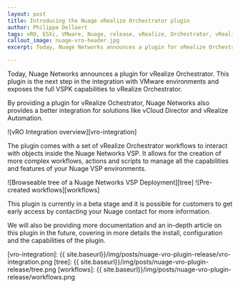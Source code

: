 ```yaml
---
layout: post
title: Introducing the Nuage vRealize Orchestrator plugin
author: Philippe Dellaert
tags: vRO, ESXi, VMware, Nuage, release, vRealize, Orchestrator, vRealize Orchestrator, vCloud, vCloud Director, vRealize Automation
callout_image: nuage-vro-header.jpg
excerpt: Today, Nuage Networks announces a plugin for vRealize Orchestrator. This plugin is the next step in the integration with VMware environmets and exposes the full VSPK capabilities to vRealize Orchestrator.

---
```


Today, Nuage Networks announces a plugin for vRealize Orchestrator. This plugin is the next step in the integration with VMware environments and exposes the full VSPK capabilities to vRealize Orchestrator.

By providing a plugin for vRealize Ochestrator, Nuage Networks also provides a better integration for solutions like vCloud Director and vRealize Automation.

![vRO Integration overview][vro-integration]

The plugin comes with a set of vRealize Orchestrator workflows to interact with objects inside the Nuage Networks VSP. It allows for the creation of more complex workflows, actions and scripts to manage all the capabilities and features of your Nuage VSP environments.

![Browseable tree of a Nuage Networks VSP Deployment][tree] ![Pre-created workflows][workflows]

This plugin is currently in a beta stage and it is possible for customers to get early access by contacting your Nuage contact for more information.

We will also be providing more documentation and an in-depth article on this plugin in the future, covering in more details the install, configuration and the capabilities of the plugin.

[vro-integration]: {{ site.baseurl}}/img/posts/nuage-vro-plugin-release/vro-integration.png
[tree]: {{ site.baseurl}}/img/posts/nuage-vro-plugin-release/tree.png
[workflows]: {{ site.baseurl}}/img/posts/nuage-vro-plugin-release/workflows.png

